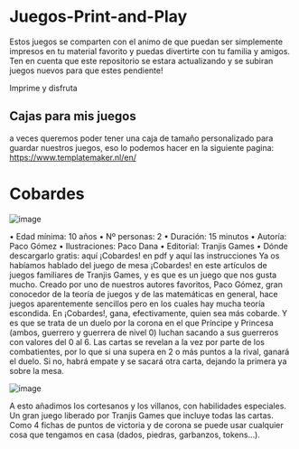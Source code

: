 # Juegos-Print-and-Play

Estos juegos se comparten con el animo de que puedan ser simplemente impresos en tu material favorito y puedas divertirte con tu familia y amigos. Ten en cuenta que este repositorio se estara actualizando y se subiran juegos nuevos para que estes pendiente!

Imprime y disfruta

## Cajas para mis juegos

a veces queremos poder tener una caja de tamaño personalizado para guardar nuestros juegos, eso lo podemos hacer en la siguiente pagina: https://www.templatemaker.nl/en/ 

# Cobardes

![image](https://github.com/Botache500/Juegos-Print-and-Play/assets/171523160/a2de9dec-1e04-4de9-8807-7c9e39ee4cf8)

•	Edad mínima: 10 años
•	Nº personas: 2
•	Duración: 15 minutos
•	Autoría: Paco Gómez
•	Ilustraciones: Paco Dana
•	Editorial: Tranjis Games
•	Dónde descargarlo gratis:  aquí ¡Cobardes! en pdf y aquí las instrucciones
Ya os habíamos hablado del juego de mesa ¡Cobardes! en este artículos de juegos familiares de Tranjis Games, y es que es un juego que nos gusta mucho. Creado por uno de nuestros autores favoritos, Paco Gómez, gran conocedor de la teoría de juegos y de las matemáticas en general, hace juegos aparentemente sencillos pero en los cuales hay mucha teoría escondida.
En ¡Cobardes!, gana, efectivamente, quien sea más cobarde. Y es que se trata de un duelo por la corona en el que Príncipe y Princesa (ambos, guerrero y guerrera de nivel 0) luchan sacando a sus guerreros con valores del 0 al 6. Las cartas se revelan a la vez por parte de los combatientes, por lo que si una supera en 2 o más puntos a la rival, ganará el duelo. Si no, habrá empate y se sacará otra carta, dejando la primera ya sobre la mesa.

![image](https://github.com/Botache500/Juegos-Print-and-Play/assets/171523160/f8b8cbf7-0018-419a-afcf-32e4fbb3a437)

A esto añadimos los cortesanos y los villanos, con habilidades especiales. Un gran juego liberado por Tranjis Games que incluye todas las cartas. Como 4 fichas de puntos de victoria y de corona se puede usar cualquier cosa que tengamos en casa (dados, piedras, garbanzos, tokens…).
